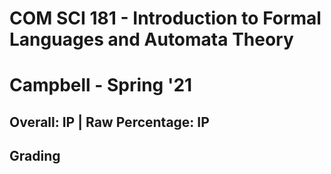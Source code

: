 # COM SCI 181 - Introduction to Formal Languages and Automata Theory

# Campbell - Spring '21

## Overall: IP | Raw Percentage: IP

## Grading